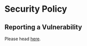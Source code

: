 # Security Policy

## Reporting a Vulnerability

Please head [here](https://icinga.com/company/contact/security-issues/).
